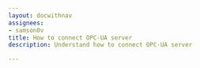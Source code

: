 ```yaml
---
layout: docwithnav
assignees:
- samson0v
title: How to connect OPC-UA server
description: Understand how to connect OPC-UA server

---
```

